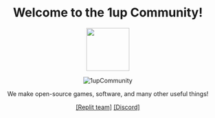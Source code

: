 <div align=center >

<h1> Welcome to the 1up Community! </h1>
<p> <a href="https://1upCommunity.github.io"> <img src="https://avatars.githubusercontent.com/u/87221564" height=100 /> </a> </p>

<p> <img src="https://komarev.com/ghpvc/?username=1upCommunity&label=Profile%20views&color=0e75b6&style=flat" alt="1upCommunity" /> </p>

  <p> We make open-source games, software, and many other useful things! </p>
  
  <a href="https://replit.com/team/1upCommunity">[Replit team]</a>
  <a href="https://discord.gg/UhAxUqph">[Discord]</a>
</div>
